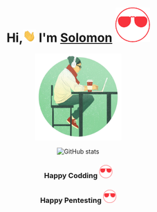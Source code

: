 # <h1 align="center">Hi,<img src="https://raw.githubusercontent.com/ABSphreak/ABSphreak/master/gifs/Hi.gif" width="30px" /> I'm <a href="https://tonynguyenit18.github.io/">Solomon<a> <img width="80" src="https://raw.githubusercontent.com/tonynguyenit18/tonynguyenit18/main/static/happy-face.gif"></h1>
<p align="center">
    <img width="200" src="https://raw.githubusercontent.com/tonynguyenit18/tonynguyenit18/main/static/code-guy.jpeg">
</p>

<div align="center">

![GitHub stats](https://github-readme-stats.vercel.app/api?username=So7lo&show_icons=true&count_private=true&include_all_commits=true&title_color=f8333c&icon_color=f8333c)

</div>
<div align="center">
<h3>Happy Codding <img width="30" src="https://raw.githubusercontent.com/tonynguyenit18/tonynguyenit18/main/static/happy-face.gif"></h3>
<h3>Happy Pentesting <img width="30" src="https://raw.githubusercontent.com/tonynguyenit18/tonynguyenit18/main/static/happy-face.gif"></h3>
</div>

